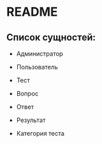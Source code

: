 # README

## Список сущностей:

* Администратор

* Пользователь

* Тест

* Вопрос

* Ответ

* Результат

* Категория теста